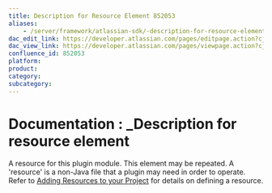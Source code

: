 ```yaml
---
title: Description for Resource Element 852053
aliases:
    - /server/framework/atlassian-sdk/-description-for-resource-element-852053.html
dac_edit_link: https://developer.atlassian.com/pages/editpage.action?cjm=wozere&pageId=852053
dac_view_link: https://developer.atlassian.com/pages/viewpage.action?cjm=wozere&pageId=852053
confluence_id: 852053
platform:
product:
category:
subcategory:
---
```

# Documentation : \_Description for resource element

A resource for this plugin module. This element may be repeated. A 'resource' is a non-Java file that a plugin may need in order to operate. Refer to [Adding Resources to your Project](/server/framework/atlassian-sdk/adding-resources-to-your-project) for details on defining a resource.

















































































































































































































































































































